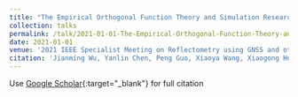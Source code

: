 ```yaml
---
title: "The Empirical Orthogonal Function Theory and Simulation Research for Spaceborne GNSS-R Sea Surface High Wind Speed Retrieval"
collection: talks
permalink: /talk/2021-01-01-The-Empirical-Orthogonal-Function-Theory-and-Simulation-Research-for-Spaceborne-GNSS-R-Sea-Surface-High-Wind-Speed-Retrieval
date: 2021-01-01
venue: '2021 IEEE Specialist Meeting on Reflectometry using GNSS and other Signals of Opportunity (GNSS+R)'
citation: 'Jianming Wu, Yanlin Chen, Peng Guo, Xiaoya Wang, Xiaogong Hu, Mengjie Wu, Fenghui Li, **Naifeng Fu** &quot;The Empirical Orthogonal Function Theory and Simulation Research for Spaceborne GNSS-R Sea Surface High Wind Speed Retrieval.&quot; 2021 IEEE Specialist Meeting on Reflectometry using GNSS and other Signals of Opportunity (GNSS+R), 2021.'
---
```

Use [Google Scholar](https://scholar.google.com/scholar?q=The+Empirical+Orthogonal+Function+Theory+and+Simulation+Research+for+Spaceborne+GNSS+R+Sea+Surface+High+Wind+Speed+Retrieval){:target="_blank"} for full citation